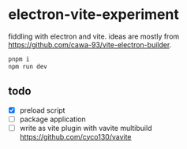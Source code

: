 # electron-vite-experiment

fiddling with electron and vite. ideas are mostly from https://github.com/cawa-93/vite-electron-builder.

```sh
pnpm i
npm run dev
```

## todo

- [x] preload script
- [ ] package application
- [ ] write as vite plugin with vavite multibuild https://github.com/cyco130/vavite
